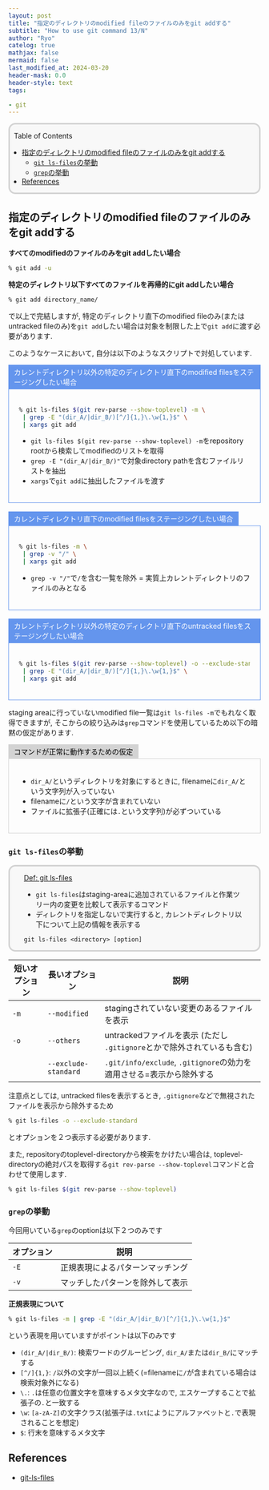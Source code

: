 ```yaml
---
layout: post
title: "指定のディレクトリのmodified fileのファイルのみをgit addする"
subtitle: "How to use git command 13/N"
author: "Ryo"
catelog: true
mathjax: false
mermaid: false
last_modified_at: 2024-03-20
header-mask: 0.0
header-style: text
tags:

- git
---
```


<div style='border-radius: 1em; border-style:solid; border-color:#D3D3D3; background-color:#F8F8F8'>

<p class="h4">&nbsp;&nbsp;Table of Contents</p>

<!-- START doctoc generated TOC please keep comment here to allow auto update -->
<!-- DON'T EDIT THIS SECTION, INSTEAD RE-RUN doctoc TO UPDATE -->

- [指定のディレクトリのmodified fileのファイルのみをgit addする](#%E6%8C%87%E5%AE%9A%E3%81%AE%E3%83%87%E3%82%A3%E3%83%AC%E3%82%AF%E3%83%88%E3%83%AA%E3%81%AEmodified-file%E3%81%AE%E3%83%95%E3%82%A1%E3%82%A4%E3%83%AB%E3%81%AE%E3%81%BF%E3%82%92git-add%E3%81%99%E3%82%8B)
  - [`git ls-files`の挙動](#git-ls-files%E3%81%AE%E6%8C%99%E5%8B%95)
  - [`grep`の挙動](#grep%E3%81%AE%E6%8C%99%E5%8B%95)
- [References](#references)

<!-- END doctoc generated TOC please keep comment here to allow auto update -->


</div>

## 指定のディレクトリのmodified fileのファイルのみをgit addする

**すべてのmodifiedのファイルのみをgit addしたい場合**

```zsh
% git add -u
```

**特定のディレクトリ以下すべてのファイルを再帰的にgit addしたい場合**

```zsh
% git add directory_name/
```

で以上で完結しますが, 特定のディレクトリ直下のmodified fileのみ(またはuntracked fileのみ)を`git add`したい場合は対象を制限した上で`git add`に渡す必要があります. 

このようなケースにおいて, 自分は以下のようなスクリプトで対処しています.

<div style="display: inline-block; background: #6495ED;; border: 1px solid #6495ED; padding: 3px 10px;color:#FFFFFF"><span >カレントディレクトリ以外の特定のディレクトリ直下のmodified filesをステージングしたい場合</span>
</div>

<div style="border: 1px solid #6495ED; font-size: 100%; padding: 20px;">

```zsh
% git ls-files $(git rev-parse --show-toplevel) -m \
 | grep -E "(dir_A/|dir_B/)[^/]{1,}\.\w{1,}$" \
 | xargs git add
```

- `git ls-files $(git rev-parse --show-toplevel) -m`をrepository rootから検索してmodifiedのリストを取得
- `grep -E "(dir_A/|dir_B/)"`で対象directory pathを含むファイルリストを抽出
- `xargs`で`git add`に抽出したファイルを渡す

</div>

<br>

<div style="display: inline-block; background: #6495ED;; border: 1px solid #6495ED; padding: 3px 10px;color:#FFFFFF"><span >カレントディレクトリ直下のmodified filesをステージングしたい場合</span>
</div>

<div style="border: 1px solid #6495ED; font-size: 100%; padding: 20px;">

```zsh
% git ls-files -m \
 | grep -v "/" \
 | xargs git add
```

- `grep -v "/"`で`/`を含む一覧を除外 = 実質上カレントディレクトリのファイルのみとなる

</div>

<br>

<div style="display: inline-block; background: #6495ED;; border: 1px solid #6495ED; padding: 3px 10px;color:#FFFFFF"><span >カレントディレクトリ以外の特定のディレクトリ直下のuntracked filesをステージングしたい場合</span>
</div>

<div style="border: 1px solid #6495ED; font-size: 100%; padding: 20px;">

```zsh
% git ls-files $(git rev-parse --show-toplevel) -o --exclude-standard \
 | grep -E "(dir_A/|dir_B/)[^/]{1,}\.\w{1,}$" \
 | xargs git add
```

</div>


staging areaに行っていないmodified file一覧は`git ls-files -m`でもれなく取得できますが, そこからの絞り込みは`grep`コマンドを使用しているため以下の暗黙の仮定があります.

<div style="display: inline-block; background: #D3D3D3;; border: 1px solid #D3D3D3; padding: 3px 10px;color:black"><span >コマンドが正常に動作するための仮定</span>
</div>

<div style="border: 1px solid #D3D3D3; font-size: 100%; padding: 20px;">

- `dir_A/`というディレクトリを対象にするときに, filenameに`dir_A/`という文字列が入っていない
- filenameに`/`という文字が含まれていない
- ファイルに拡張子(正確には`.`という文字列)が必ずついている

</div>

### `git ls-files`の挙動

<div style='padding-left: 2em; padding-right: 2em; border-radius: 1em; border-style:solid; border-color:#D3D3D3; background-color:#F8F8F8'>
<p class="h4"><ins>Def: git ls-files</ins></p>

- `git ls-files`はstaging-areaに追加されているファイルと作業ツリー内の変更を比較して表示するコマンド
- ディレクトリを指定しないで実行すると, カレントディレクトリ以下について上記の情報を表示する

```
git ls-files <directory> [option]
```

</div>

|短いオプション|長いオプション|説明|
|---|---|---|
|`-m`|`--modified`|stagingされていない変更のあるファイルを表示|
|`-o`|`--others`|untrackedファイルを表示 (ただし `.gitignore`とかで除外されているも含む)|
||`--exclude-standard`|`.git/info/exclude`, `.gitignore`の効力を適用させる=表示から除外する|

注意点としては, untracked filesを表示するとき, `.gitignore`などで無視されたファイルを表示から除外するため

```zsh
% git ls-files -o --exclude-standard
```

とオプションを２つ表示する必要があります.

また, repositoryのtoplevel-directoryから検索をかけたい場合は, toplevel-directoryの絶対パスを取得する`git rev-parse --show-toplevel`コマンドと合わせて使用します.

```zsh
% git ls-files $(git rev-parse --show-toplevel)
```

### `grep`の挙動

今回用いている`grep`のoptionは以下２つのみです

|オプション|説明|
|---|---|
|`-E`|正規表現によるパターンマッチング|
|`-v`|マッチしたパターンを除外して表示|

**正規表現について**

```zsh
% git ls-files -m | grep -E "(dir_A/|dir_B/)[^/]{1,}\.\w{1,}$"
```

という表現を用いていますがポイントは以下のみです

- `(dir_A/|dir_B/)`: 検索ワードのグルーピング, `dir_A/`または`dir_B/`にマッチする
- `[^/]{1,}`: `/`以外の文字が一回以上続く(=filenameに`/`が含まれている場合は検索対象外になる)
- `\.`: `.`は任意の位置文字を意味するメタ文字なので, エスケープすることで拡張子の`.`と一致する
- `\w`: `[a-zA-Z]`の文字クラス(拡張子は`.txt`にようにアルファベットと`.`で表現されることを想定)
- `$`: 行末を意味するメタ文字



References
----------
- [git-ls-files](https://git-scm.com/docs/git-ls-files)